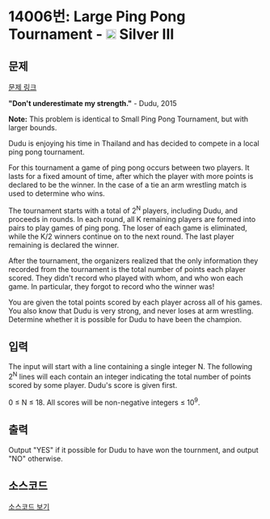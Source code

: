 # 14006번: Large Ping Pong Tournament - <img src="https://static.solved.ac/tier_small/8.svg" style="height:20px" /> Silver III

<!-- performance -->

<!-- 문제 제출 후 깃허브에 푸시를 했을 때 제출한 코드의 성능이 입력될 공간입니다.-->

<!-- end -->

## 문제

[문제 링크](https://boj.kr/14006)


<p><strong>"Don't underestimate my strength."</strong>&nbsp;- Dudu, 2015</p>

<p><strong>Note:</strong>&nbsp;This problem is identical to Small Ping Pong Tournament, but with larger bounds.</p>

<p>Dudu is enjoying his time in Thailand and has decided to compete in a local ping pong tournament.</p>

<p>For this tournament a game of ping pong occurs between two players. It lasts for a fixed amount of time, after which the player with more points is declared to be the winner. In the case of a tie an arm wrestling match is used to determine who wins.</p>

<p>The tournament starts with a total of 2<sup>N</sup>&nbsp;players, including Dudu, and proceeds in rounds. In each round, all K remaining players are formed into pairs to play games of ping pong. The loser of each game is eliminated, while the K/2 winners continue on to the next round. The last player remaining is declared the winner.</p>

<p>After the tournament, the organizers realized that the only information they recorded from the tournament is the total number of points each player scored. They didn't record who played with whom, and who won each game. In particular, they forgot to record who the winner was!</p>

<p>You are given the total points scored by each player across all of his games. You also know that Dudu is very strong, and never loses at arm wrestling. Determine whether it is possible for Dudu to have been the champion.</p>



## 입력


<p>The input will start with a line containing a single integer N. The following 2<sup>N</sup>&nbsp;lines will each contain an integer indicating the total number of points scored by some player. Dudu's score is given first.</p>

<p>0 ≤ N ≤ 18. All scores will be non-negative integers ≤ 10<sup>9</sup>.</p>



## 출력


<p>Output "YES" if it possible for Dudu to have won the tournment, and output "NO" otherwise.</p>



## 소스코드

[소스코드 보기](Large%20Ping%20Pong%20Tournament.cpp)